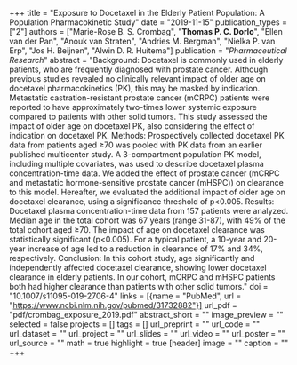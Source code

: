 +++
title = "Exposure to Docetaxel in the Elderly Patient Population: A Population Pharmacokinetic Study"
date = "2019-11-15"
publication_types = ["2"]
authors = ["Marie-Rose B. S. Crombag", "**Thomas P. C. Dorlo**", "Ellen van der Pan", "Anouk van Straten", "Andries M. Bergman", "Nielka P. van Erp", "Jos H. Beijnen", "Alwin D. R. Huitema"]
publication = "_Pharmaceutical Research_"
abstract = "Background: Docetaxel is commonly used in elderly patients, who are frequently diagnosed with prostate cancer. Although previous studies revealed no clinically relevant impact of older age on docetaxel pharmacokinetics (PK), this may be masked by indication. Metastatic castration-resistant prostate cancer (mCRPC) patients were reported to have approximately two-times lower systemic exposure compared to patients with other solid tumors. This study assessed the impact of older age on docetaxel PK, also considering the effect of indication on docetaxel PK.
Methods: Prospectively collected docetaxel PK data from patients aged ≥70 was pooled with PK data from an earlier published multicenter study. A 3-compartment population PK model, including multiple covariates, was used to describe docetaxel plasma concentration-time data. We added the effect of prostate cancer (mCRPC and metastatic hormone-sensitive prostate cancer (mHSPC)) on clearance to this model. Hereafter, we evaluated the additional impact of older age on docetaxel clearance, using a significance threshold of p<0.005.
Results: Docetaxel plasma concentration-time data from 157 patients were analyzed. Median age in the total cohort was 67 years (range 31-87), with 49% of the total cohort aged ≥70. The impact of age on docetaxel clearance was statistically significant (p<0.005). For a typical patient, a 10-year and 20-year increase of age led to a reduction in clearance of 17% and 34%, respectively.
Conclusion: In this cohort study, age significantly and independently affected docetaxel clearance, showing lower docetaxel clearance in elderly patients. In our cohort, mCRPC and mHSPC patients both had higher clearance than patients with other solid tumors."
doi = "10.1007/s11095-019-2706-4"
links = [{name = "PubMed", url = "https://www.ncbi.nlm.nih.gov/pubmed/31732882"}]
url_pdf = "pdf/crombag_exposure_2019.pdf"
abstract_short = ""
image_preview = ""
selected = false
projects = []
tags = []
url_preprint = ""
url_code = ""
url_dataset = ""
url_project = ""
url_slides = ""
url_video = ""
url_poster = ""
url_source = ""
math = true
highlight = true
[header]
image = ""
caption = ""
+++
